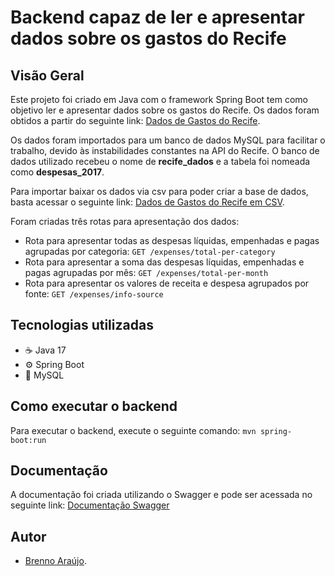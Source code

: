 # Backend capaz de ler e apresentar dados sobre os gastos do Recife

## Visão Geral

Este projeto foi criado em Java com o framework Spring Boot tem como objetivo ler e apresentar dados sobre os gastos do Recife. Os dados foram obtidos a partir do seguinte link: [Dados de Gastos do Recife](http://dados.recife.pe.gov.br/dataset/despesas-orcamentarias/resource/d4d8a7f0-d4be-4397-b950-f0c991438111).

Os dados foram importados para um banco de dados MySQL para facilitar o trabalho, devido às instabilidades constantes na API do Recife. O banco de dados utilizado recebeu o nome de **recife_dados** e a tabela foi nomeada como **despesas_2017**.

Para importar baixar os dados via csv para poder criar a base de dados, basta acessar o seguinte link: [Dados de Gastos do Recife em CSV](http://dados.recife.pe.gov.br/datastore/dump/d4d8a7f0-d4be-4397-b950-f0c991438111?bom=True).

Foram criadas três rotas para apresentação dos dados:

- Rota para apresentar todas as despesas líquidas, empenhadas e pagas agrupadas por categoria: `GET /expenses/total-per-category`
- Rota para apresentar a soma das despesas líquidas, empenhadas e pagas agrupadas por mês: `GET /expenses/total-per-month`
- Rota para apresentar os valores de receita e despesa agrupados por fonte: `GET /expenses/info-source`

## Tecnologias utilizadas

- :coffee: Java 17
- :gear: Spring Boot
- :floppy_disk: MySQL

## Como executar o backend

Para executar o backend, execute o seguinte comando: `mvn spring-boot:run`

## Documentação

A documentação foi criada utilizando o Swagger e pode ser acessada no seguinte link: [Documentação Swagger](http://localhost:8080/swagger-ui/index.html)

## Autor

- [Brenno Araújo](https://br.linkedin.com/in/brennoaraujo).
